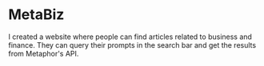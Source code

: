 # MetaBiz
I created a website where people can find articles related to business and finance. They can query their prompts in the search bar and get the results from Metaphor's API.
